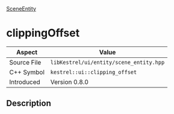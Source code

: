 [SceneEntity](index.md)
# clippingOffset
| Aspect | Value |
| --- | --- |
| Source File | `libKestrel/ui/entity/scene_entity.hpp` |
| C++ Symbol | `kestrel::ui::clipping_offset` |
| Introduced | Version 0.8.0 |
## Description
